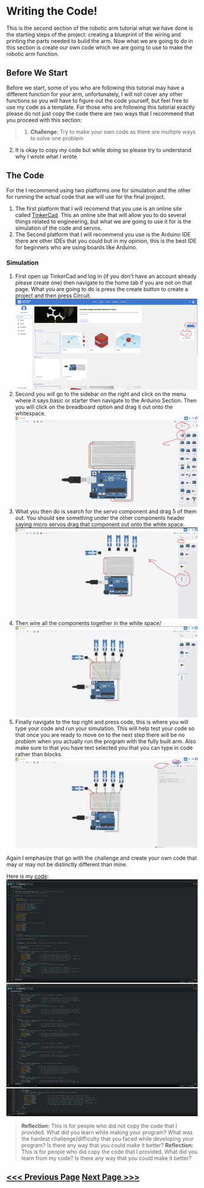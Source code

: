 # Writing the Code!
This is the second section of the robotic arm tutorial what we have done is the starting steps of the project: creating a blueprint of the wiring and printing the parts needed to build the arm. Now what we are going to do in this section is create our own code which we are going to use to make the robotic arm function.

## Before We Start
Before we start, some of you who are following this tutorial may have a different function for your arm, unfortunately, I will not cover any other functions so you will have to figure out the code yourself, but feel free to use my code as a template. For those who are following this tutorial exactly please do not just copy the code there are two ways that I recommend that you proceed with this section: 
  > 1. **Challenge:** Try to make your own code as there are multiple ways to solve one problem
  2. It is okay to copy my code but while doing so please try to understand why I wrote what I wrote

## The Code
For the I recommend using two platforms one for simulation and the other for running the actual code that we will use for the final project.

1. The first platform that I will recomend that you use is an online site called [TinkerCad](https://www.tinkercad.com/). This an online site that will allow you to do several things related to engineering, but what we are going to use it for is the simulation of the code and servos.
2. The Second platform that I will recommend you use is the Arduino IDE there are other IDEs that you could but in my opinion, this is the best IDE for beginners who are using boards like Arduino.

### Simulation
1. First open up TinkerCad and log in (if you don't have an account already please create one) then navigate to the home tab if you are not on that page. What you are going to do is press the create button to create a project and then press Circuit.
   ![](SimulationPictures/tinkerpic3.png)
2. Second you will go to the sidebar on the right and click on the menu where it says basic or starter then navigate to the Arduino Section. Then you will click on the breadboard option and drag it out onto the whitespace.
   ![](SimulationPictures/tinkerpic4.png)
3. What you then do is search for the servo component and drag 5 of them out. You should see something under the other components header saying micro servos drag that component out onto the white space.
  ![](SimulationPictures/tinkerpic5.png)
4. Then wire all the components together in the white space/
  ![](SimulationPictures/tinkerpic6.png)
5. Finally navigate to the top right and press code, this is where you will type your code and run your simulation. This will help test your code so that once you are ready to move on to the next step there will be no problem when you actually run the program with the fully built arm. Also make sure to that you have text selected you that you can type in code rather than blocks.
  ![](SimulationPictures/tinkerpic7.png)

Again I emphasize that go with the challenge and create your own code that may or may not be distinctly different than mine.

Here is my [code](Code/FinalRoboticArmCode.ino):
![](Code/code1.png)
![](Code/code2.png)
![](Code/code3.png)

> **Reflection:** This is for people who did not copy the code that I provided. What did you learn while making your program? What was the hardest challenge/difficulty that you faced while developing your program? Is there any way that you could make it better?
> **Reflection:** This is for people who did copy the code that I provided. What did you learn from my code? Is there any way that you could make it better?


## [<<< Previous Page](../Step1/README.md)            [ Next Page >>>](../Step3/README.md)
